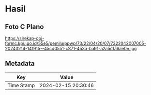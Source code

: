 # Hasil

## Foto C Plano

https://sirekap-obj-formc.kpu.go.id/55e5/pemilu/ppwp/73/22/04/20/07/7322042007005-20240214-141915--45cd0551-c871-453a-ba91-a2a5c1a6ae0e.jpg


## Metadata

| Key        | Value               |
| ---------- | ------------------- |
| Time Stamp | 2024-02-15 20:30:46 |



